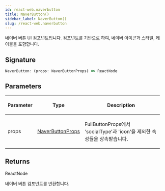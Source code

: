 ```yaml
---
id: react-web.naverbutton
title: NaverButton()
sidebar_label: NaverButton()
slug: /react-web.naverbutton
---
```






네이버 버튼 UI 컴포넌트입니다.  컴포넌트를 기반으로 하여, 네이버 아이콘과 스타일, 레이블을 포함합니다.

## Signature

```typescript
NaverButton: (props: NaverButtonProps) => ReactNode
```

## Parameters

<table><thead><tr><th>

Parameter


</th><th>

Type


</th><th>

Description


</th></tr></thead>
<tbody><tr><td>

props


</td><td>

[NaverButtonProps](./react-web.naverbuttonprops)


</td><td>

FullButtonProps에서 'socialType'과 'icon'을 제외한 속성들을 상속받습니다.


</td></tr>
</tbody></table>

## Returns

ReactNode

네이버 버튼 컴포넌트를 반환합니다.

